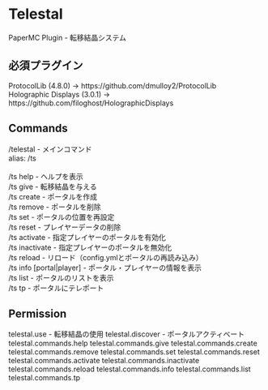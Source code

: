 # Telestal
PaperMC Plugin - 転移結晶システム

<h2>必須プラグイン</h2>
ProtocolLib (4.8.0) -> https://github.com/dmulloy2/ProtocolLib<br>
Holographic Displays (3.0.1) -> https://github.com/filoghost/HolographicDisplays

<h2>Commands</h2>
/telestal - メインコマンド<br>
  alias: /ts<br>
<br>
/ts help <page> - ヘルプを表示<br>
/ts give <portal> <amount> <player> - 転移結晶を与える<br>
/ts create <name> - ポータルを作成<br>
/ts remove <portal> - ポータルを削除<br>
/ts set <portal> - ポータルの位置を再設定<br>
/ts reset <player> - プレイヤーデータの削除<br>
/ts activate <portal> <player> - 指定プレイヤーのポータルを有効化<br>
/ts inactivate <portal> <player> - 指定プレイヤーのポータルを無効化<br>
/ts reload - リロード（config.ymlとポータルの再読み込み）<br>
/ts info [portal|player] <portal|player> - ポータル・プレイヤーの情報を表示<br>
/ts list <page> - ポータルのリストを表示<br>
/ts tp <portal> <player> - ポータルにテレポート<br>

<h2>Permission</h2>
telestal.use - 転移結晶の使用
telestal.discover - ポータルアクティベート
telestal.commands.help
telestal.commands.give
telestal.commands.create
telestal.commands.remove
telestal.commands.set
telestal.commands.reset
telestal.commands.activate
telestal.commands.inactivate
telestal.commands.reload
telestal.commands.info
telestal.commands.list
telestal.commands.tp
